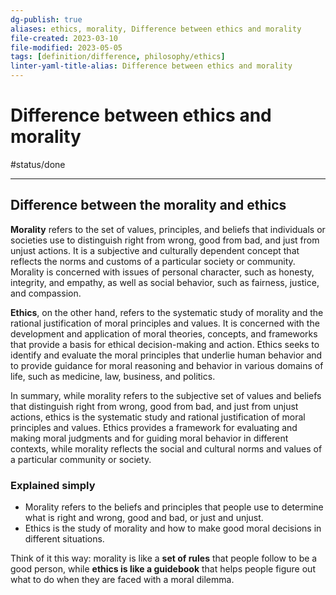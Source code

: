 ```yaml
---
dg-publish: true
aliases: ethics, morality, Difference between ethics and morality
file-created: 2023-03-10
file-modified: 2023-05-05
tags: [definition/difference, philosophy/ethics]
linter-yaml-title-alias: Difference between ethics and morality
---
```


# Difference between ethics and morality

#status/done

---

## Difference between the morality and ethics

**Morality** refers to the set of values, principles, and beliefs that individuals or societies use to distinguish right from wrong, good from bad, and just from unjust actions. It is a subjective and culturally dependent concept that reflects the norms and customs of a particular society or community. Morality is concerned with issues of personal character, such as honesty, integrity, and empathy, as well as social behavior, such as fairness, justice, and compassion.

**Ethics**, on the other hand, refers to the systematic study of morality and the rational justification of moral principles and values. It is concerned with the development and application of moral theories, concepts, and frameworks that provide a basis for ethical decision-making and action. Ethics seeks to identify and evaluate the moral principles that underlie human behavior and to provide guidance for moral reasoning and behavior in various domains of life, such as medicine, law, business, and politics.

In summary, while morality refers to the subjective set of values and beliefs that distinguish right from wrong, good from bad, and just from unjust actions, ethics is the systematic study and rational justification of moral principles and values. Ethics provides a framework for evaluating and making moral judgments and for guiding moral behavior in different contexts, while morality reflects the social and cultural norms and values of a particular community or society.

### Explained simply

- Morality refers to the beliefs and principles that people use to determine what is right and wrong, good and bad, or just and unjust.
- Ethics is the study of morality and how to make good moral decisions in different situations.

Think of it this way: morality is like a **set of rules** that people follow to be a good person, while **ethics is like a guidebook** that helps people figure out what to do when they are faced with a moral dilemma.
